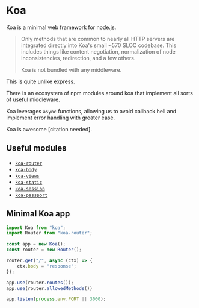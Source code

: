 # Koa

Koa is a minimal web framework for node.js.

> Only methods that are common to nearly all HTTP servers are integrated directly into Koa's small ~570 SLOC codebase. This includes things like content negotiation, normalization of node inconsistencies, redirection, and a few others.
>
> Koa is not bundled with any middleware.

This is quite unlike express.

There is an ecosystem of npm modules around koa that implement all sorts of useful middleware.

Koa leverages `async` functions, allowing us to avoid callback hell and implement error handling with greater ease.

Koa is awesome \[citation needed\].

## Useful modules

-   [`koa-router`](https://npmjs.com/package/koa-router)
-   [`koa-body`](https://npmjs.com/package/koa-body)
-   [`koa-views`](https://npmjs.com/package/koa-views)
-   [`koa-static`](https://npmjs.com/package/koa-static)
-   [`koa-session`](https://npmjs.com/package/koa-session)
-   [`koa-passport`](https://npmjs.com/package/koa-passport)

## Minimal Koa app

```js
import Koa from "koa";
import Router from "koa-router";

const app = new Koa();
const router = new Router();

router.get("/", async (ctx) => {
    ctx.body = "response";
});

app.use(router.routes());
app.use(router.allowedMethods())

app.listen(process.env.PORT || 3000);
```

